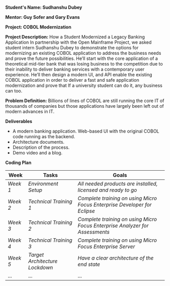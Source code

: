 **Student's Name: Sudhanshu Dubey**

**Mentor: Guy Sofer and Gary Evans**

**Project: COBOL Modernization**

**Project Description:**
How a Student Modernized a Legacy Banking Application
In partnership with the Open Mainframe Project, we asked student intern Sudhanshu Dubey to demonstrate the options for modernizing an existing COBOL application to address the business needs and prove the future possibilities.  He’ll start with the core application of a theoretical mid-tier bank that was losing business to the competition due to their inability to deliver banking services with a contemporary user experience. He’ll then design a modern UI, and API enable the existing COBOL application in order to deliver a fast and safe application modernization and prove that If a university student can do it, any business can too.  

**Problem Definition:**
Billions of lines of COBOL are still running the core IT of thousands of companies but those applications have largely been left out of modern advances in IT.

**Deliverables**
- A modern banking application. Web-based UI with the original COBOL code running as the backend.
- Architecture documents.
- Description of the process.
- Demo video and a blog.

**Coding Plan**

| Week | Tasks | Goals |
|------|-------|-------|
| _Week 1_ | _Environment Setup_ | _All needed products are installed, licensed and ready to go_ |
| _Week 2_ | _Technical Training 1_ | _Complete training on using Micro Focus Enterprise Developer for Eclipse_ |
| _Week 3_ | _Technical Training 2_ | _Complete training on using Micro Focus Enterprise Analyzer for Assessments_ |
| _Week 4_ | _Technical Training 3_ | _Complete training on using Micro Focus Enterprise Server_ |
| _Week 5_ | _Target Architecture Lockdown_ | _Have a clear architecture of the end state_ |
| ... | ... | ... |
